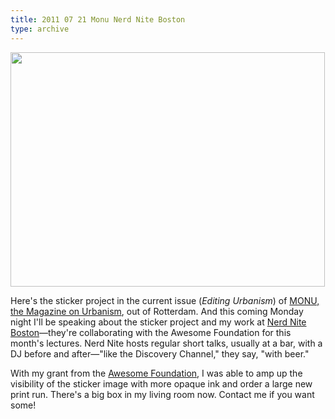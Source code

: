 ```yaml
---
title: 2011 07 21 Monu Nerd Nite Boston
type: archive
---
```


<p><a href="http://ablersite.files.wordpress.com/2011/07/monu-14_9_large.jpg"><img class="alignnone size-full wp-image-3669" title="monu 14_9_large" src="{{ site.baseurl }}/uploads/monu-14_9_large.jpg" alt="" width="503" height="375" /></a></p>
<p>Here's the sticker project in the current issue (<em>Editing Urbanism</em>) of <a href="http://www.monu-magazine.com/">MONU, the Magazine on Urbanism</a>, out of Rotterdam. And this coming Monday night I'll be speaking about the sticker project and my work at <a href="http://boston.nerdnite.com/2011/07/19/nerdnite-july-25-totally-awesome/">Nerd Nite Boston</a>—they're collaborating with the Awesome Foundation for this month's lectures. Nerd Nite hosts regular short talks, usually at a bar, with a DJ before and after—"like the Discovery Channel," they say, "with beer."</p>
<p>With my grant from the <a href="http://awesomefoundation.org/">Awesome Foundation</a>, I was able to amp up the visibility of the sticker image with more opaque ink and order a large new print run. There's a big box in my living room now. Contact me if you want some!</p>
